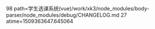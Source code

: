 98 path=学生选课系统(vue)/work/xk3/node_modules/body-parser/node_modules/debug/CHANGELOG.md
27 atime=1509363647.645064
